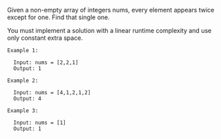 Given a non-empty array of integers nums, every element appears twice except for one. Find that single one.

You must implement a solution with a linear runtime complexity and use only constant extra space.

    Example 1:

      Input: nums = [2,2,1]
      Output: 1
    
    Example 2:
      
      Input: nums = [4,1,2,1,2]
      Output: 4
    
    Example 3:
      
      Input: nums = [1]
      Output: 1
